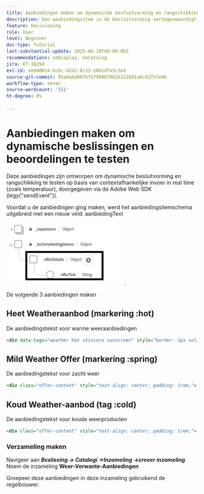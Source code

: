 ```yaml
---
title: Aanbiedingen maken om dynamische besluitvorming en rangschikking te testen.
description: Een aanbiedingsitem in de besluitvorming vertegenwoordigt één stuk gepersonaliseerde inhoud, zoals een bericht, afbeelding, promotie of aanbeveling, dat aan een gebruiker kan worden geleverd op basis van gedefinieerde regels en voorwaarden.
feature: Decisioning
role: User
level: Beginner
doc-type: Tutorial
last-substantial-update: 2025-06-10T00:00:00Z
recommendations: noDisplay, noCatalog
jira: KT-18258
exl-id: ee940654-6c6c-42d2-8c33-e0b1dfa5c3ed
source-git-commit: 95a8abd08fbf57900870826112b01a8cd375fe96
workflow-type: tm+mt
source-wordcount: '151'
ht-degree: 0%

---
```


# Aanbiedingen maken om dynamische beslissingen en beoordelingen te testen

Deze aanbiedingen zijn ontworpen om dynamische besluitvorming en rangschikking te testen op basis van contextafhankelijke invoer in real time (zoals temperatuur), doorgegeven via de Adobe Web SDK (legy(&quot;sendEvent&quot;)).

Voordat u de aanbiedingen ging maken, werd het aanbiedingsitemschema uitgebreid met een nieuw veld: aanbiedingText

![ aanbod-schema ](assets/offer-schema.png).

De volgende 3 aanbiedingen maken


## Heet Weatheraanbod (markering :hot)

De aanbiedingstekst voor warme weeraanbiedingen

```html
<div data-tags="weather hot skincare sunscreen" style="border: 1px solid #e0e0e0; padding: 1.5rem; border-radius: 10px; background-color: #fff3e0;">   <h2 style="color: #e65100;">Protect Your Skin This Summer</h2>   <p>High temperatures mean high UV risk. Get <strong>20% off</strong> our dermatologist-recommended sunscreens and skin protection kits.</p>   <p>Offer valid this week only for areas with temperatures over 90°F.</p> <button  class="ajo-cta"> Shop Sunscreen</button>   </div>
```


## Mild Weather Offer (markering :spring)

De aanbiedingstekst voor zacht weer

```html
<div class="offer-content" style="text-align: center; padding: 1rem;">   <img     src="https://raw.githubusercontent.com/gbedekar489/gbedekar489.github.io/c857d12d92603daa50e9f707db0ba6ee87372eec/weather/spring.jpeg"     alt="Spring gardening scene"     style="width: 100%; max-width: 450px; border-radius: 12px; margin-bottom: 1rem;"   >   <h2>Grow More Than Just Flowers 🌿</h2>   <p>     Spring is here, and it's the perfect time to cultivate your garden — and your savings!     Enjoy <strong>$50 off</strong> when you spend $250 or more on gardening tools, seeds, and accessories.   </p>   <p><strong>Promo Code:</strong> <code>GROWSPRING</code></p>   <p><em>Offer valid through May 31. Let your garden — and your wallet — thrive.</em></p> <button  class="ajo-cta"> YES,I want this offer</button> </div>
```

## Koud Weather-aanbod (tag :cold)

De aanbiedingstekst voor koude weerproducten

```html
<div class="offer-content" style="text-align: center; padding: 1rem;">   <img src="https://raw.githubusercontent.com/gbedekar489/gbedekar489.github.io/main/weather/pexels-romanp-16170.jpg"         alt="Winter clothing"         style="width: 100%; max-width: 400px; border-radius: 12px; margin-bottom: 1rem;">   <h2>Cold Weather, Hot Deals 🧤</h2>   <p>Stay warm in style with our exclusive <strong>25% off</strong> winter outerwear. From puffer jackets to wool scarves, find the perfect layers to beat the chill.</p>   <p><strong>Use code:</strong> <code>WINTER25</code> at checkout</p>   <p><em>Limited time offer. While supplies last.</em></p><button  class="ajo-cta"> Shop Sunscreen</button> </div>
```

### Verzameling maken

Navigeer aan **_Beslissing -> Catalogi ->Inzameling ->creeer inzameling_**
Noem de inzameling **Weer-Verwante-Aanbiedingen**

Groepeer deze aanbiedingen in deze inzameling gebruikend de regelbouwer.

